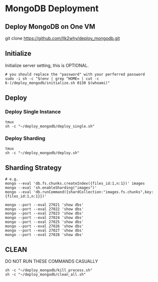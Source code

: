 # MongoDB Deployment
## Deploy MongoDB on One VM

git clone https://github.com/llk2why/deploy_mongodb.git

## Initialize 

Initialize server setting, this is OPTIONAL.

```shell
# you should replace the "password" with your perferred password
sudo -i sh -c "$(env | grep ^HOME= | cut -c 6-)/deploy_mongodb/initialize.sh 0130 $(whoami)"
```
## Deploy

### Deploy Single Instance

```shell
tmux
sh -c "~/deploy_mongodb/deploy_single.sh"
```

### Deploy Sharding

```shell
tmux
sh -c "~/deploy_mongodb/deploy.sh"
```

## Sharding Strategy

```shell
# e.g. 
mongo --eval 'db.fs.chunks.createIndex({files_id:1,n:1})' images
mongo --eval 'sh.enableSharding("images")'
mongo --eval 'db.runCommand({shardCollection:"images.fs.chunks",key:{files_id:1,n:1}})' 

mongo --port --eval 27021 'show dbs'
mongo --port --eval 27022 'show dbs'
mongo --port --eval 27023 'show dbs'
mongo --port --eval 27024 'show dbs'
mongo --port --eval 27025 'show dbs'
mongo --port --eval 27026 'show dbs'
mongo --port --eval 27027 'show dbs'
mongo --port --eval 27028 'show dbs'
```

## CLEAN

DO NOT RUN THESE COMMANDS CASUALLY

```shell
sh -c "~/deploy_mongodb/kill_process.sh"
sh -c "~/deploy_mongodb/clean_all.sh"
```